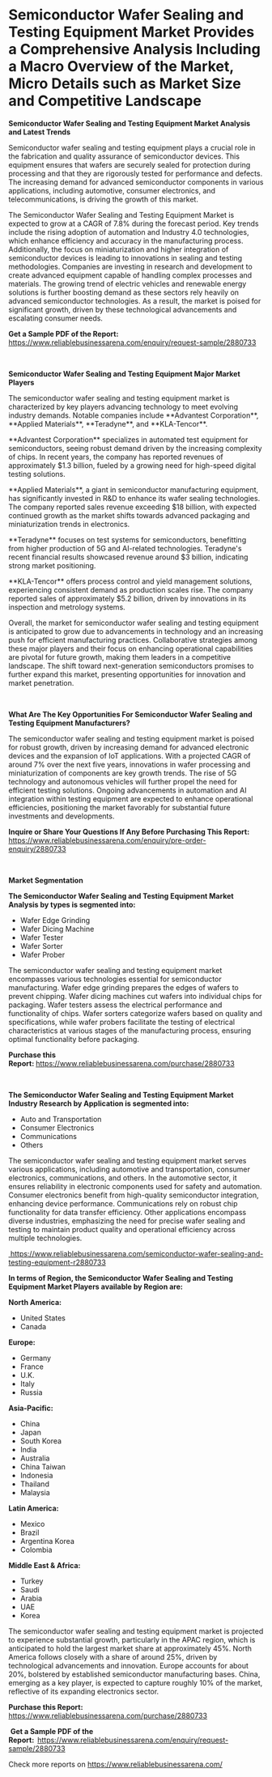 <p><h1>Semiconductor Wafer Sealing and Testing Equipment Market Provides a Comprehensive Analysis Including a Macro Overview of the Market, Micro Details such as Market Size and Competitive Landscape</h1></p><p><strong>Semiconductor Wafer Sealing and Testing Equipment Market Analysis and Latest Trends</strong></p>
<p><p>Semiconductor wafer sealing and testing equipment plays a crucial role in the fabrication and quality assurance of semiconductor devices. This equipment ensures that wafers are securely sealed for protection during processing and that they are rigorously tested for performance and defects. The increasing demand for advanced semiconductor components in various applications, including automotive, consumer electronics, and telecommunications, is driving the growth of this market.</p><p>The Semiconductor Wafer Sealing and Testing Equipment Market is expected to grow at a CAGR of 7.8% during the forecast period. Key trends include the rising adoption of automation and Industry 4.0 technologies, which enhance efficiency and accuracy in the manufacturing process. Additionally, the focus on miniaturization and higher integration of semiconductor devices is leading to innovations in sealing and testing methodologies. Companies are investing in research and development to create advanced equipment capable of handling complex processes and materials. The growing trend of electric vehicles and renewable energy solutions is further boosting demand as these sectors rely heavily on advanced semiconductor technologies. As a result, the market is poised for significant growth, driven by these technological advancements and escalating consumer needs.</p></p>
<p><strong>Get a Sample PDF of the Report:&nbsp;</strong> <a href="https://www.reliablebusinessarena.com/enquiry/request-sample/2880733?utm_campaign=2892&utm_medium=2&utm_source=Github&utm_content=ia&utm_term=12032025&utm_id=semiconductor-wafer-sealing-and-testing-equipment">https://www.reliablebusinessarena.com/enquiry/request-sample/2880733</a></p>
<p>&nbsp;</p>
<p><strong>Semiconductor Wafer Sealing and Testing Equipment Major Market Players</strong></p>
<p><p>The semiconductor wafer sealing and testing equipment market is characterized by key players advancing technology to meet evolving industry demands. Notable companies include **Advantest Corporation**, **Applied Materials**, **Teradyne**, and **KLA-Tencor**.</p><p>**Advantest Corporation** specializes in automated test equipment for semiconductors, seeing robust demand driven by the increasing complexity of chips. In recent years, the company has reported revenues of approximately $1.3 billion, fueled by a growing need for high-speed digital testing solutions.</p><p>**Applied Materials**, a giant in semiconductor manufacturing equipment, has significantly invested in R&D to enhance its wafer sealing technologies. The company reported sales revenue exceeding $18 billion, with expected continued growth as the market shifts towards advanced packaging and miniaturization trends in electronics.</p><p>**Teradyne** focuses on test systems for semiconductors, benefitting from higher production of 5G and AI-related technologies. Teradyne's recent financial results showcased revenue around $3 billion, indicating strong market positioning. </p><p>**KLA-Tencor** offers process control and yield management solutions, experiencing consistent demand as production scales rise. The company reported sales of approximately $5.2 billion, driven by innovations in its inspection and metrology systems.</p><p>Overall, the market for semiconductor wafer sealing and testing equipment is anticipated to grow due to advancements in technology and an increasing push for efficient manufacturing practices. Collaborative strategies among these major players and their focus on enhancing operational capabilities are pivotal for future growth, making them leaders in a competitive landscape. The shift toward next-generation semiconductors promises to further expand this market, presenting opportunities for innovation and market penetration.</p></p>
<p>&nbsp;</p>
<p><strong>What Are The Key Opportunities For Semiconductor Wafer Sealing and Testing Equipment Manufacturers?</strong></p>
<p><p>The semiconductor wafer sealing and testing equipment market is poised for robust growth, driven by increasing demand for advanced electronic devices and the expansion of IoT applications. With a projected CAGR of around 7% over the next five years, innovations in wafer processing and miniaturization of components are key growth trends. The rise of 5G technology and autonomous vehicles will further propel the need for efficient testing solutions. Ongoing advancements in automation and AI integration within testing equipment are expected to enhance operational efficiencies, positioning the market favorably for substantial future investments and developments.</p></p>
<p><strong>Inquire or Share Your Questions If Any Before Purchasing This Report:</strong> <a href="https://www.reliablebusinessarena.com/enquiry/pre-order-enquiry/2880733?utm_campaign=2892&utm_medium=2&utm_source=Github&utm_content=ia&utm_term=12032025&utm_id=semiconductor-wafer-sealing-and-testing-equipment">https://www.reliablebusinessarena.com/enquiry/pre-order-enquiry/2880733</a></p>
<p>&nbsp;</p>
<p><strong>Market Segmentation</strong></p>
<p><strong>The Semiconductor Wafer Sealing and Testing Equipment Market Analysis by types is segmented into:</strong></p>
<p><ul><li>Wafer Edge Grinding</li><li>Wafer Dicing Machine</li><li>Wafer Tester</li><li>Wafer Sorter</li><li>Wafer Prober</li></ul></p>
<p><p>The semiconductor wafer sealing and testing equipment market encompasses various technologies essential for semiconductor manufacturing. Wafer edge grinding prepares the edges of wafers to prevent chipping. Wafer dicing machines cut wafers into individual chips for packaging. Wafer testers assess the electrical performance and functionality of chips. Wafer sorters categorize wafers based on quality and specifications, while wafer probers facilitate the testing of electrical characteristics at various stages of the manufacturing process, ensuring optimal functionality before packaging.</p></p>
<p><strong>Purchase this Report:&nbsp;</strong><a href="https://www.reliablebusinessarena.com/purchase/2880733?utm_campaign=2892&utm_medium=2&utm_source=Github&utm_content=ia&utm_term=12032025&utm_id=semiconductor-wafer-sealing-and-testing-equipment">https://www.reliablebusinessarena.com/purchase/2880733</a></p>
<p>&nbsp;</p>
<p><strong>The Semiconductor Wafer Sealing and Testing Equipment Market Industry Research by Application is segmented into:</strong></p>
<p><ul><li>Auto and Transportation</li><li>Consumer Electronics</li><li>Communications</li><li>Others</li></ul></p>
<p><p>The semiconductor wafer sealing and testing equipment market serves various applications, including automotive and transportation, consumer electronics, communications, and others. In the automotive sector, it ensures reliability in electronic components used for safety and automation. Consumer electronics benefit from high-quality semiconductor integration, enhancing device performance. Communications rely on robust chip functionality for data transfer efficiency. Other applications encompass diverse industries, emphasizing the need for precise wafer sealing and testing to maintain product quality and operational efficiency across multiple technologies.</p></p>
<p><a href="https://www.reliablebusinessarena.com/semiconductor-wafer-sealing-and-testing-equipment-r2880733?utm_campaign=2892&utm_medium=2&utm_source=Github&utm_content=ia&utm_term=12032025&utm_id=semiconductor-wafer-sealing-and-testing-equipment">&nbsp;https://www.reliablebusinessarena.com/semiconductor-wafer-sealing-and-testing-equipment-r2880733</a></p>
<p><strong>In terms of Region, the Semiconductor Wafer Sealing and Testing Equipment Market Players available by Region are:</strong></p>
<p>
    <p> <strong> North America: </strong>
        <ul>
            <li>United States</li>
            <li>Canada</li>
        </ul>
        </p> 
    <p> <strong> Europe: </strong>
        <ul>
            <li>Germany</li>
            <li>France</li>
            <li>U.K.</li>
            <li>Italy</li>
            <li>Russia</li>
        </ul>
        </p> 
    <p> <strong> Asia-Pacific: </strong>
        <ul>
            <li>China</li>
            <li>Japan</li>
            <li>South Korea</li>
            <li>India</li>
            <li>Australia</li>
            <li>China Taiwan</li>
            <li>Indonesia</li>
            <li>Thailand</li>
            <li>Malaysia</li>
        </ul>
        </p> 
    <p> <strong> Latin America: </strong>
        <ul>
            <li>Mexico</li>
            <li>Brazil</li>
            <li>Argentina Korea</li>
            <li>Colombia</li>
        </ul>
        </p> 
    <p> <strong> Middle East & Africa: </strong>
        <ul>
            <li>Turkey</li>
            <li>Saudi</li>
            <li>Arabia</li>
            <li>UAE</li>
            <li>Korea</li>
        </ul>
    </p>
    </p>
<p><p>The semiconductor wafer sealing and testing equipment market is projected to experience substantial growth, particularly in the APAC region, which is anticipated to hold the largest market share at approximately 45%. North America follows closely with a share of around 25%, driven by technological advancements and innovation. Europe accounts for about 20%, bolstered by established semiconductor manufacturing bases. China, emerging as a key player, is expected to capture roughly 10% of the market, reflective of its expanding electronics sector.</p></p>
<p><strong>Purchase this Report: </strong><a href="https://www.reliablebusinessarena.com/purchase/2880733?utm_campaign=2892&utm_medium=2&utm_source=Github&utm_content=ia&utm_term=12032025&utm_id=semiconductor-wafer-sealing-and-testing-equipment">https://www.reliablebusinessarena.com/purchase/2880733</a></p>
<p>&nbsp;<strong>Get a Sample PDF of the Report:&nbsp;&nbsp;</strong><a href="https://www.reliablebusinessarena.com/enquiry/request-sample/2880733?utm_campaign=2892&utm_medium=2&utm_source=Github&utm_content=ia&utm_term=12032025&utm_id=semiconductor-wafer-sealing-and-testing-equipment">https://www.reliablebusinessarena.com/enquiry/request-sample/2880733</a></p>
<p><strong></strong></p>
<p>Check more reports on <a href="https://www.reliablebusinessarena.com/?utm_campaign=2892&utm_medium=2&utm_source=Github&utm_content=ia&utm_term=12032025&utm_id=semiconductor-wafer-sealing-and-testing-equipment">https://www.reliablebusinessarena.com/</a></p>
